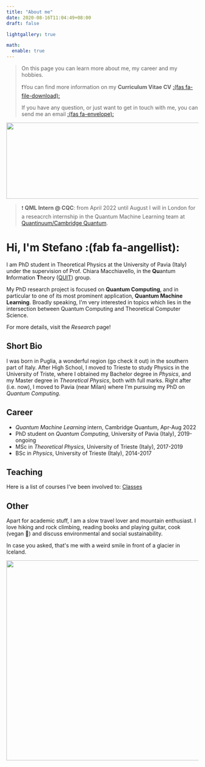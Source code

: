 ```yaml
---
title: "About me"
date: 2020-08-16T11:04:49+08:00
draft: false

lightgallery: true

math:
  enable: true
---
```


> On this page you can learn more about me, my career and my hobbies.
>
> :exclamation:You can find more information on my **Curriculum Vitae CV** [:(fas fa-file-download):](/documents/cv.pdf)
>
> If you have any question, or just want to get in touch with me, you can send me an email [:(fas fa-envelope):](mailto:mangini.stfn@gmail.com)

<p align="center">
  <img width="600" height="200" src="/images/profile2.png">
</p>  

> :exclamation: **QML Intern @ CQC**: from April 2022 until August I will in London for a reseacrch internship in the Quantum Machine Learning team at [Quantinuum/Cambridge Quantum](https://cambridgequantum.com/). 

# Hi, I'm Stefano :(fab fa-angellist):
I am PhD student in Theoretical Physics at the University of Pavia (Italy) under the supervision of Prof. Chiara Macchiavello, in the **Qu**antum **I**nformation **T**heory   ([QUIT](https://www.qubit.it/)) group.

My PhD research project is focused on **Quantum Computing**, and in particular to one of its most prominent application, **Quantum Machine Learning**.
Broadly speaking, I'm very interested in topics which lies in the intersection between Quantum Computing and Theoretical Computer Science.  

For more details, visit the _Research_ page!

## Short Bio  
I was born in Puglia, a wonderful region (go check it out) in the southern part of Italy. After High School, I moved to Trieste to study Physics in the University of Triste, where I obtained my Bachelor degree in *Physics*, and my Master degree in *Theoretical Physics*, both with full marks. Right after (i.e. now), I moved to Pavia (near Milan) where I’m pursuing my PhD on *Quantum Computing*.   

## Career
* _Quantum Machine Learning_ intern, Cambridge Quantum, Apr-Aug 2022
* PhD student on _Quantum Computing_, University of Pavia (Italy), 2019-ongoing
* MSc in _Theoretical Physics_, University of Trieste (Italy), 2017-2019
* BSc in _Physics_, University of Trieste (Italy), 2014-2017  

## Teaching 
Here is a list of courses I've been involved to: [Classes](/teaching/)

## Other  
Apart for academic stuff, I am a slow travel lover and mountain enthusiast. I love hiking and rock climbing, reading books and playing guitar, cook (vegan 🌱) and discuss environmental and social sustainability.

In case you asked, that's me with a weird smile in front of a glacier in Iceland. 

<p align="center">
  <img width="800" height="525" src="/images/iceland-min.jpg">
</p> 
